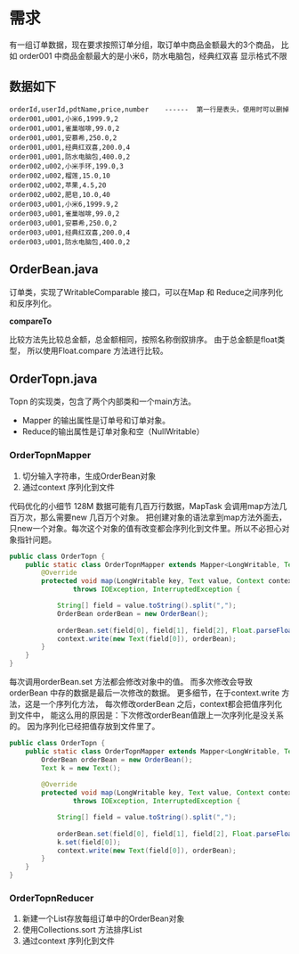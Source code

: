 
# 需求
有一组订单数据，现在要求按照订单分组，取订单中商品金额最大的3个商品，
比如 order001 中商品金额最大的是小米6，防水电脑包，经典红双喜
显示格式不限

## 数据如下

```Text
orderId,userId,pdtName,price,number    ------  第一行是表头，使用时可以删掉
order001,u001,小米6,1999.9,2
order001,u001,雀巢咖啡,99.0,2
order001,u001,安慕希,250.0,2
order001,u001,经典红双喜,200.0,4
order001,u001,防水电脑包,400.0,2
order002,u002,小米手环,199.0,3
order002,u002,榴莲,15.0,10
order002,u002,苹果,4.5,20
order002,u002,肥皂,10.0,40
order003,u001,小米6,1999.9,2
order003,u001,雀巢咖啡,99.0,2
order003,u001,安慕希,250.0,2
order003,u001,经典红双喜,200.0,4
order003,u001,防水电脑包,400.0,2
```

## OrderBean.java

订单类，实现了WritableComparable 接口，可以在Map 和 Reduce之间序列化和反序列化。

**compareTo** 

比较方法先比较总金额，总金额相同，按照名称倒叙排序。
由于总金额是float类型， 所以使用Float.compare 方法进行比较。

## OrderTopn.java 

Topn 的实现类，包含了两个内部类和一个main方法。

 * Mapper 的输出属性是订单号和订单对象。
 * Reduce的输出属性是订单对象和空（NullWritable）

### OrderTopnMapper

1. 切分输入字符串，生成OrderBean对象
2. 通过context 序列化到文件

代码优化的小细节
128M 数据可能有几百万行数据，MapTask 会调用map方法几百万次，那么需要new 几百万个对象。
把创建对象的语法拿到map方法外面去，只new一个对象。每次这个对象的值有改变都会序列化到文件里。所以不必担心对象指针问题。
```Java 
public class OrderTopn {
	public static class OrderTopnMapper extends Mapper<LongWritable, Text, Text, OrderBean>{
		@Override
		protected void map(LongWritable key, Text value, Context context)
				throws IOException, InterruptedException {

			String[] field = value.toString().split(",");
			OrderBean orderBean = new OrderBean();
			
			orderBean.set(field[0], field[1], field[2], Float.parseFloat(field[3]), Integer.parseInt(field[4]));
			context.write(new Text(field[0]), orderBean);
		}
	}
}
```

每次调用orderBean.set 方法都会修改对象中的值。
而多次修改会导致orderBean 中存的数据是最后一次修改的数据。
更多细节，在于context.write 方法，这是一个序列化方法，
每次修改orderBean 之后，context都会把值序列化到文件中，
能这么用的原因是：下次修改orderBean值跟上一次序列化是没关系的。
因为序列化已经把值存放到文件里了。 

```Java
public class OrderTopn {
	public static class OrderTopnMapper extends Mapper<LongWritable, Text, Text, OrderBean>{
		OrderBean orderBean = new OrderBean();
		Text k = new Text();
		
		@Override
		protected void map(LongWritable key, Text value, Context context)
				throws IOException, InterruptedException {

			String[] field = value.toString().split(",");
			
			orderBean.set(field[0], field[1], field[2], Float.parseFloat(field[3]), Integer.parseInt(field[4]));
			k.set(field[0]);
			context.write(new Text(field[0]), orderBean);
		}
	}
}
```

### OrderTopnReducer

1. 新建一个List存放每组订单中的OrderBean对象
2. 使用Collections.sort 方法排序List
3. 通过context 序列化到文件



